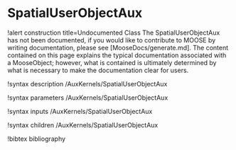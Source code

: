 <!-- MOOSE Documentation Stub: Remove this when content is added. -->

# SpatialUserObjectAux

!alert construction title=Undocumented Class
The SpatialUserObjectAux has not been documented, if you would like to contribute to MOOSE by
writing documentation, please see [MooseDocs/generate.md]. The content contained on this page explains
the typical documentation associated with a MooseObject; however, what is contained is ultimately
determined by what is necessary to make the documentation clear for users.

!syntax description /AuxKernels/SpatialUserObjectAux

!syntax parameters /AuxKernels/SpatialUserObjectAux

!syntax inputs /AuxKernels/SpatialUserObjectAux

!syntax children /AuxKernels/SpatialUserObjectAux

!bibtex bibliography

